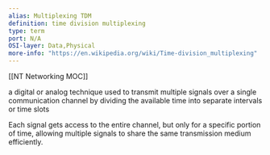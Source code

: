 ```yaml
---
alias: Multiplexing TDM
definition: time division multiplexing
type: term
port: N/A
OSI-layer: Data,Physical
more-info: "https://en.wikipedia.org/wiki/Time-division_multiplexing"
---
```

[[NT Networking MOC]]

a digital or analog technique used to transmit multiple signals over a single communication channel by dividing the available time into separate intervals or time slots

Each signal gets access to the entire channel, but only for a specific portion of time, allowing multiple signals to share the same transmission medium efficiently.